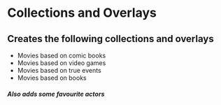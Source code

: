# Collections and Overlays

## Creates the following collections and overlays
- Movies based on comic books
- Movies based on video games
- Movies based on true events
- Movies based on books

#####  Also adds some favourite actors
